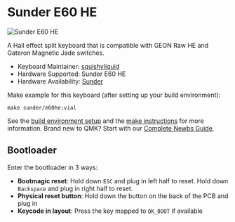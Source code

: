 # Sunder E60 HE

![Sunder E60 HE]()

A Hall effect split keyboard that is compatible with GEON Raw HE and Gateron Magnetic Jade switches.

* Keyboard Maintainer: [squishyliquid](https://github.com/squishyliquid)
* Hardware Supported: Sunder E60 HE
* Hardware Availability: [Sunder](https://sunderkeyboards.com/)

Make example for this keyboard (after setting up your build environment):

    make sunder/e60he:vial

See the [build environment setup](https://docs.qmk.fm/#/getting_started_build_tools) and the [make instructions](https://docs.qmk.fm/#/getting_started_make_guide) for more information. Brand new to QMK? Start with our [Complete Newbs Guide](https://docs.qmk.fm/#/newbs).

## Bootloader

Enter the bootloader in 3 ways:

* **Bootmagic reset**: Hold down `ESC` and plug in left half to reset. Hold down `Backspace` and plug in right half to reset.
* **Physical reset button**: Hold down the button on the back of the PCB and plug in
* **Keycode in layout**: Press the key mapped to `QK_BOOT` if available
